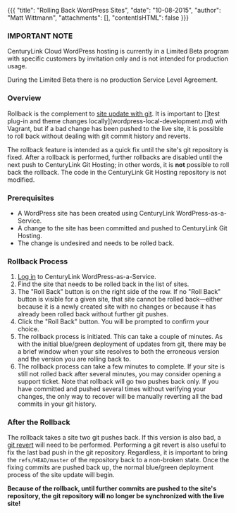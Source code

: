 {{{
  "title": "Rolling Back WordPress Sites",
  "date": "10-08-2015",
  "author": "Matt Wittmann",
  "attachments": [],
  "contentIsHTML": false
}}}

### IMPORTANT NOTE

CenturyLink Cloud WordPress hosting is currently in a Limited Beta program with specific customers by invitation only
and is not intended for production usage.

During the Limited Beta there is no production Service Level Agreement.

### Overview

Rollback is the complement to [site update with git](wordpress-site-updates-with-git.md).
It is important to []test plug-in and theme changes locally](wordpress-local-development.md)
with Vagrant, but if a bad change has been pushed to the live site, it is possible
to roll back without dealing with git commit history and reverts.

The rollback feature is intended as a quick fix until the site's git repository is
fixed. After a rollback is performed, further rollbacks are disabled until the next
push to CenturyLink Git Hosting; in other words, it is **not** possible to roll back
the rollback. The code in the CenturyLink Git Hosting repository is not modified.

### Prerequisites

* A WordPress site has been created using CenturyLink WordPress-as-a-Service.
* A change to the site has been committed and pushed to CenturyLink Git Hosting.
* The change is undesired and needs to be rolled back.

### Rollback Process

1. [Log in](https://wordpress.ctl.io/) to CenturyLink WordPress-as-a-Service.
2. Find the site that needs to be rolled back in the list of sites.
3. The "Roll Back" button is on the right side of the row. If no "Roll Back" button
   is visible for a given site, that site cannot be rolled back—either because it is
   a newly created site with no changes or because it has already been rolled back
   without further git pushes.
4. Click the "Roll Back" button. You will be prompted to confirm your choice.
5. The rollback process is initiated. This can take a couple of minutes. As with
   the initial blue/green deployment of updates from git, there may be a brief window
   when your site resolves to both the erroneous version and the version you are
   rolling back to.
6. The rollback process can take a few minutes to complete. If your site is still
   not rolled back after several minutes, you may consider opening a support ticket.
   Note that rollback will go two pushes back only. If you have committed and pushed
   several times without verifying your changes, the only way to recover will be
   manually reverting all the bad commits in your git history.

### After the Rollback

The rollback takes a site two git pushes back. If this version is also bad, a [git
revert](http://git-scm.com/docs/git-revert) will need to be performed. Performing a
git revert is also useful to fix the last bad push in the git repository.
Regardless, it is important to bring the `refs/HEAD/master` of the repository
back to a non-broken state. Once the fixing commits are pushed back up,
the normal blue/green deployment process of the site update will begin.

**Because of the rollback, until further commits are pushed to the site's repository,
the git repository will no longer be synchronized with the live site!**